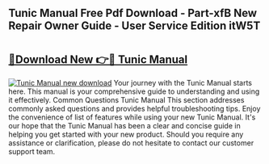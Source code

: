 ## Tunic Manual Free Pdf Download - Part-xfB New Repair Owner Guide - User Service Edition itW5T

# <h2><a href="http://bc1504.oget.top/?id=Tunic+Manual">🔗Download New 👉🔴 Tunic Manual</a></h2>

[![Tunic Manual new download](https://i.imgur.com/5g1atiW.png)](http://bc1504.oget.top/?id=Tunic+Manual)
Your journey with the Tunic Manual starts here. This manual is your comprehensive guide to understanding and using it effectively. Common Questions Tunic Manual This section addresses commonly asked questions and provides helpful troubleshooting tips. Enjoy the convenience of list of features while using your new Tunic Manual. It's our hope that the Tunic Manual has been a clear and concise guide in helping you get started with your new product. Should you require any assistance or clarification, please do not hesitate to contact our customer support team.
